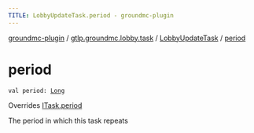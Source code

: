 ```yaml
---
TITLE: LobbyUpdateTask.period - groundmc-plugin
---
```


[groundmc-plugin](../../index.html) / [gtlp.groundmc.lobby.task](../index.html) / [LobbyUpdateTask](index.html) / [period](.)

# period

`val period: `[`Long`](https://kotlinlang.org/api/latest/jvm/stdlib/kotlin/-long/index.html)

Overrides [ITask.period](../-i-task/period.html)

The period in which this task repeats

